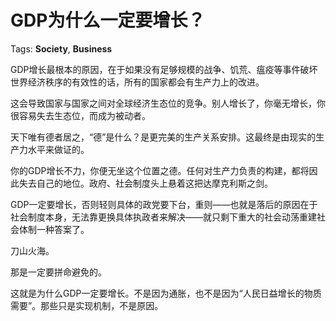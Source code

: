 # GDP为什么一定要增长？

Tags: **Society**, **Business**

GDP增长最根本的原因，在于如果没有足够规模的战争、饥荒、瘟疫等事件破坏世界经济秩序的有效性的话，所有的国家都会有生产力上的改进。

这会导致国家与国家之间对全球经济生态位的竞争。别人增长了，你毫无增长，你很容易失去生态位，而成为被动者。

天下唯有德者居之，“德”是什么？是更完美的生产关系安排。这最终是由现实的生产力水平来做证的。

你的GDP增长不力，你便无坐这个位置之德。任何对生产力负责的构建，都将因此失去自己的地位。政府、社会制度头上悬着这把达摩克利斯之剑。

GDP一定要增长，否则轻则具体的政党要下台，重则——也就是落后的原因在于社会制度本身，无法靠更换具体执政者来解决——就只剩下重大的社会动荡重建社会体制一种答案了。

刀山火海。

那是一定要拼命避免的。

这就是为什么GDP一定要增长。不是因为通胀，也不是因为“人民日益增长的物质需要”。那些只是实现机制，不是原因。



